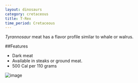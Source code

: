 ```yaml
---
layout: dinosaurs
category: cretaceous
title: T-Rex
time_period: Cretaceous
---
```

*Tyrannosaur* meat has a flavor profile similar to whale or walrus.

##Features

- Dark meat
- Available in steaks or ground meat.
- 500 Cal per 110 grams

![image]({{site.baseurl}}/img/trex.svg)